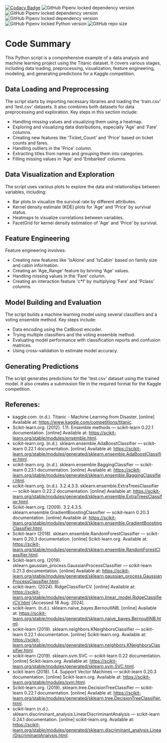 [![Codacy Badge](https://app.codacy.com/project/badge/Grade/e291f3d1ae8d4948b72376a2b216a8ff)](https://app.codacy.com/gh/Abhinav330/Classification-problem-using-ensambling-on-titanic-dataset/dashboard?utm_source=gh&utm_medium=referral&utm_content=&utm_campaign=Badge_grade)
![GitHub Pipenv locked dependency version](https://img.shields.io/github/pipenv/locked/dependency-version/Abhinav330/Classification-problem-using-ensambling-on-titanic-dataset/matplotlib)
![GitHub Pipenv locked dependency version](https://img.shields.io/github/pipenv/locked/dependency-version/Abhinav330/Classification-problem-using-ensambling-on-titanic-dataset/numpy)
![GitHub Pipenv locked dependency version](https://img.shields.io/github/pipenv/locked/dependency-version/Abhinav330/Classification-problem-using-ensambling-on-titanic-dataset/pandas)
![GitHub Pipenv locked Python version](https://img.shields.io/github/pipenv/locked/python-version/Abhinav330/Classification-problem-using-ensambling-on-titanic-dataset)
![GitHub repo size](https://img.shields.io/github/repo-size/Abhinav330/Classification-problem-using-ensambling-on-titanic-dataset)
# Code Summary

This Python script is a comprehensive example of a data analysis and machine learning project using the Titanic dataset. It covers various stages, including data loading, preprocessing, visualization, feature engineering, modeling, and generating predictions for a Kaggle competition.

## Data Loading and Preprocessing

The script starts by importing necessary libraries and loading the 'train.csv' and 'test.csv' datasets. It also combines both datasets for data preprocessing and exploration. Key steps in this section include:
- Handling missing values and visualizing them using a heatmap.
- Exploring and visualizing data distributions, especially 'Age' and 'Fare' columns.
- Creating new features like 'Ticket_Count' and 'Price' based on ticket counts and fares.
- Handling outliers in the 'Price' column.
- Extracting titles from names and grouping them into categories.
- Filling missing values in 'Age' and 'Embarked' columns.

## Data Visualization and Exploration

The script uses various plots to explore the data and relationships between variables, including:
- Bar plots to visualize the survival rate by different attributes.
- Kernel density estimate (KDE) plots for 'Age' and 'Price' by survival status.
- Heatmaps to visualize correlations between variables.
- FacetGrid for kernel density estimation of 'Age' and 'Price' by survival.

## Feature Engineering

Feature engineering involves:
- Creating new features like 'IsAlone' and 'IsCabin' based on family size and cabin information.
- Creating an 'Age_Range' feature by binning 'Age' values.
- Handling missing values in the 'Fare' column.
- Creating an interaction feature 'c*f' by multiplying 'Fare' and 'Pclass' columns.

## Model Building and Evaluation

The script builds a machine learning model using several classifiers and a voting ensemble method. Key steps include:
- Data encoding using the CatBoost encoder.
- Trying multiple classifiers and the voting ensemble method.
- Evaluating model performance with classification reports and confusion matrices.
- Using cross-validation to estimate model accuracy.

## Generating Predictions

The script generates predictions for the 'test.csv' dataset using the trained model. It also creates a submission file in the required format for the Kaggle competition.

## Referenes:
- kaggle.com. (n.d.). Titanic - Machine Learning from Disaster. [online] Available at: https://www.kaggle.com/competitions/titanic.
- Scikit-learn.org. (2012). 1.11. Ensemble methods — scikit-learn 0.22.1 documentation. [online] Available at: https://scikit-learn.org/stable/modules/ensemble.html.
- scikit-learn.org. (n.d.). sklearn.ensemble.AdaBoostClassifier — scikit-learn 0.22.1 documentation. [online] Available at: https://scikit-learn.org/stable/modules/generated/sklearn.ensemble.AdaBoostClassifier.html.
- scikit-learn.org. (n.d.). sklearn.ensemble.BaggingClassifier — scikit-learn 0.23.1 documentation. [online] Available at: https://scikit-learn.org/stable/modules/generated/sklearn.ensemble.BaggingClassifier.html.
- scikit-learn.org. (n.d.). 3.2.4.3.3. sklearn.ensemble.ExtraTreesClassifier — scikit-learn 0.22.2 documentation. [online] Available at: https://scikit-learn.org/stable/modules/generated/sklearn.ensemble.ExtraTreesClassifier.html.
- Scikit-learn.org. (2009). 3.2.4.3.5. sklearn.ensemble.GradientBoostingClassifier — scikit-learn 0.20.3 documentation. [online] Available at: https://scikit-learn.org/stable/modules/generated/sklearn.ensemble.GradientBoostingClassifier.html.
- Scikit-learn (2018). sklearn.ensemble.RandomForestClassifier — scikit-learn 0.20.3 documentation. [online] Scikit-learn.org. Available at: https://scikit-learn.org/stable/modules/generated/sklearn.ensemble.RandomForestClassifier.html.
- Scikit-learn.org. (2019). sklearn.gaussian_process.GaussianProcessClassifier — scikit-learn 0.21.3 documentation. [online] Available at: https://scikit-learn.org/stable/modules/generated/sklearn.gaussian_process.GaussianProcessClassifier.html.
- scikit-learn. (2024). RidgeClassifierCV. [online] Available at: https://scikit-learn.org/stable/modules/generated/sklearn.linear_model.RidgeClassifierCV.html [Accessed 18 Aug. 2024].
- scikit-learn. (n.d.). sklearn.naive_bayes.BernoulliNB. [online] Available at: https://scikit-learn.org/stable/modules/generated/sklearn.naive_bayes.BernoulliNB.html.
- scikit-learn (2019). sklearn.neighbors.KNeighborsClassifier — scikit-learn 0.22.1 documentation. [online] Scikit-learn.org. Available at: https://scikit-learn.org/stable/modules/generated/sklearn.neighbors.KNeighborsClassifier.html.
- scikit-learn (2019). sklearn.svm.SVC — scikit-learn 0.22 documentation. [online] Scikit-learn.org. Available at: https://scikit-learn.org/stable/modules/generated/sklearn.svm.SVC.html.
- scikit learn (2018). 1.4. Support Vector Machines — scikit-learn 0.20.3 documentation. [online] Scikit-learn.org. Available at: https://scikit-learn.org/stable/modules/svm.html.
- Scikit-learn.org. (2019). sklearn.tree.DecisionTreeClassifier — scikit-learn 0.22.1 documentation. [online] Available at: https://scikit-learn.org/stable/modules/generated/sklearn.tree.DecisionTreeClassifier.html.
- scikit-learn (n.d.). sklearn.discriminant_analysis.LinearDiscriminantAnalysis — scikit-learn 0.24.1 documentation. [online] scikit-learn.org. Available at: https://scikit-learn.org/stable/modules/generated/sklearn.discriminant_analysis.LinearDiscriminantAnalysis.html. 
